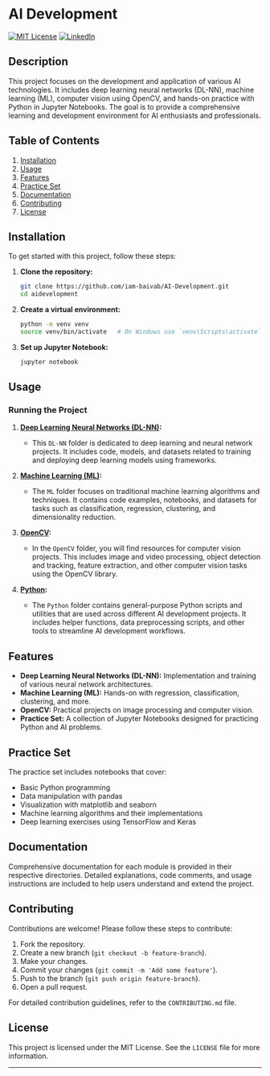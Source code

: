 # AI Development 

[![MIT License][license-shield]][license-url]
[![LinkedIn][linkedin-shield]][linkedin-url]

## Description

This project focuses on the development and application of various AI technologies. It includes deep learning neural networks (DL-NN), machine learning (ML), computer vision using OpenCV, and hands-on practice with Python in Jupyter Notebooks. The goal is to provide a comprehensive learning and development environment for AI enthusiasts and professionals.

## Table of Contents
1. [Installation](#installation)
2. [Usage](#usage)
3. [Features](#features)
4. [Practice Set](#practice-set)
5. [Documentation](#documentation)
6. [Contributing](#contributing)
7. [License](#license)

## Installation

To get started with this project, follow these steps:

1. **Clone the repository:**
    ```sh
    git clone https://github.com/iam-baivab/AI-Development.git
    cd aidevelopment
    ```

2. **Create a virtual environment:**
    ```sh
    python -m venv venv
    source venv/bin/activate   # On Windows use `venv\Scripts\activate`
    ```

3. **Set up Jupyter Notebook:**
    ```sh
    jupyter notebook
    ```

## Usage

### Running the Project

1. **[Deep Learning Neural Networks (DL-NN)](https://github.com/iam-baivab/AI-Development/tree/main/DL-NN):**
    - This `DL-NN` folder is dedicated to deep learning and neural network projects. It includes code, models, and datasets related to training and deploying deep learning models using frameworks.

2. **[Machine Learning (ML)](https://github.com/iam-baivab/AI-Development/tree/main/ML):**
    - The `ML` folder focuses on traditional machine learning algorithms and techniques. It contains code examples, notebooks, and datasets for tasks such as classification, regression, clustering, and dimensionality reduction.

3. **[OpenCV](https://github.com/iam-baivab/AI-Development/tree/main/OpenCV):**
    - In the `OpenCV` folder, you will find resources for computer vision projects. This includes image and video processing, object detection and tracking, feature extraction, and other computer vision tasks using the OpenCV library.

4. **[Python](https://github.com/iam-baivab/AI-Development/tree/main/Python):**
    - The `Python` folder contains general-purpose Python scripts and utilities that are used across different AI development projects. It includes helper functions, data preprocessing scripts, and other tools to streamline AI development workflows.

## Features

- **Deep Learning Neural Networks (DL-NN):** Implementation and training of various neural network architectures.
- **Machine Learning (ML):** Hands-on with regression, classification, clustering, and more.
- **OpenCV:** Practical projects on image processing and computer vision.
- **Practice Set:** A collection of Jupyter Notebooks designed for practicing Python and AI problems.

## Practice Set

The practice set includes notebooks that cover:
- Basic Python programming
- Data manipulation with pandas
- Visualization with matplotlib and seaborn
- Machine learning algorithms and their implementations
- Deep learning exercises using TensorFlow and Keras

## Documentation

Comprehensive documentation for each module is provided in their respective directories. Detailed explanations, code comments, and usage instructions are included to help users understand and extend the project.

## Contributing

Contributions are welcome! Please follow these steps to contribute:

1. Fork the repository.
2. Create a new branch (`git checkout -b feature-branch`).
3. Make your changes.
4. Commit your changes (`git commit -m 'Add some feature'`).
5. Push to the branch (`git push origin feature-branch`).
6. Open a pull request.

For detailed contribution guidelines, refer to the `CONTRIBUTING.md` file.

## License

This project is licensed under the MIT License. See the `LICENSE` file for more information.

---
[license-shield]: https://img.shields.io/badge/License-MIT-red.svg
[license-url]: https://github.com/iam-baivab/News-Scraping-using-BeautyfulSoup-Selenium-with-Django/blob/main/LICENSE
[linkedin-shield]: https://img.shields.io/badge/-LinkedIn-black.svg?style=flat&logo=linkedin&colorB=blue
[linkedin-url]: https://www.linkedin.com/in/baivabsarkar/
